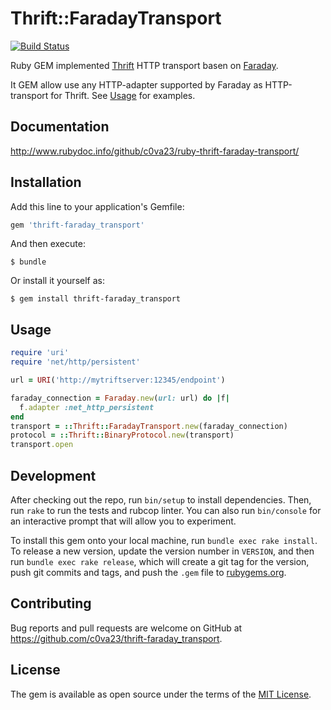 # Thrift::FaradayTransport

[![Build Status](https://travis-ci.org/c0va23/ruby-thrift-faraday-transport.svg?branch=feature%2Fconfigure-travis)](https://travis-ci.org/c0va23/ruby-thrift-faraday-transport)

Ruby GEM implemented [Thrift](https://github.com/apache/thrift/tree/master/lib/rb)
HTTP transport basen on [Faraday](https://github.com/lostisland/faraday).

It GEM allow use any HTTP-adapter supported by Faraday as HTTP-transport for
Thrift. See [Usage](#Usage) for examples.

## Documentation

http://www.rubydoc.info/github/c0va23/ruby-thrift-faraday-transport/

## Installation

Add this line to your application's Gemfile:

```ruby
gem 'thrift-faraday_transport'
```

And then execute:

    $ bundle

Or install it yourself as:

    $ gem install thrift-faraday_transport

## Usage

```ruby
require 'uri'
require 'net/http/persistent'

url = URI('http://mytriftserver:12345/endpoint')

faraday_connection = Faraday.new(url: url) do |f|
  f.adapter :net_http_persistent
end
transport = ::Thrift::FaradayTransport.new(faraday_connection)
protocol = ::Thrift::BinaryProtocol.new(transport)
transport.open
```

## Development

After checking out the repo, run `bin/setup` to install dependencies. Then, run
`rake` to run the tests and rubcop linter. You can also run `bin/console`
for an interactive prompt that will allow you to experiment.

To install this gem onto your local machine, run `bundle exec rake install`.
To release a new version, update the version number in `VERSION`, and then run
`bundle exec rake release`, which will create a git tag for the version, push
git commits and tags, and push the `.gem` file to
[rubygems.org](https://rubygems.org).

## Contributing

Bug reports and pull requests are welcome on GitHub at
https://github.com/c0va23/thrift-faraday_transport.

## License

The gem is available as open source under the terms of the
[MIT License](https://opensource.org/licenses/MIT).
